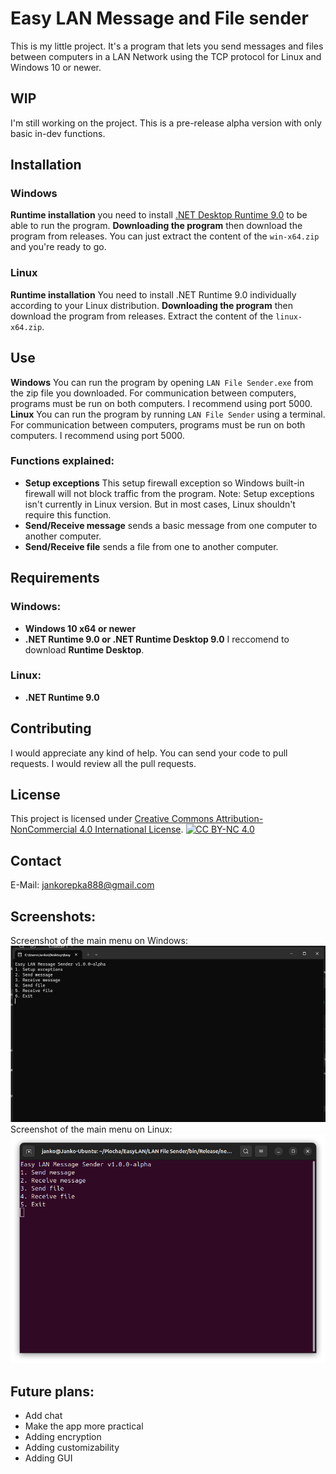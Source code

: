 
# Easy LAN Message and File sender
This is my little project. It's a program that lets you send messages and files between computers in a LAN Network using the TCP protocol for Linux and Windows 10 or newer.
## WIP
I'm still working on the project. This is a pre-release alpha version with only basic in-dev functions.
## Installation
### Windows
**Runtime installation** you need to install [.NET Desktop Runtime 9.0](https://download.visualstudio.microsoft.com/download/pr/685792b6-4827-4dca-a971-bce5d7905170/1bf61b02151bc56e763dc711e45f0e1e/windowsdesktop-runtime-9.0.0-win-x64.exe) to be able to run the program.
**Downloading the program** then download the program from releases. You can just extract the content of the `win-x64.zip` and you're ready to go.
### Linux
**Runtime installation** You need to install .NET Runtime 9.0 individually according to your Linux distribution.
**Downloading the program** then download the program from releases. Extract the content of the `linux-x64.zip`.
## Use
**Windows** You can run the program by opening `LAN File Sender.exe` from the zip file you downloaded. For communication between computers, programs must be run on both computers. I recommend using port 5000.
**Linux** You can run the program by running `LAN File Sender` using a terminal. For communication between computers, programs must be run on both computers. I recommend using port 5000.
### Functions explained:

 - **Setup exceptions** This setup firewall exception so Windows built-in firewall will not block traffic from the program.
 Note: Setup exceptions isn't currently in Linux version. But in most cases, Linux shouldn't require this function.
 - **Send/Receive message** sends a basic message from one computer to another computer.
 - **Send/Receive file** sends a file from one to another computer.
 
## Requirements
### Windows:
 - **Windows 10 x64 or newer**
 - **.NET Runtime 9.0 or .NET Runtime Desktop 9.0** I reccomend to download **Runtime Desktop**.
 ### Linux:
 - **.NET Runtime 9.0**

## Contributing
I would appreciate any kind of help. You can send your code to pull requests. I would review all the pull requests.
## License
This project is licensed under [Creative Commons Attribution-NonCommercial 4.0 International License](https://creativecommons.org/licenses/by-nc/4.0/).
[![CC BY-NC 4.0](https://mirrors.creativecommons.org/presskit/buttons/88x31/png/by-nc.png)](https://creativecommons.org/licenses/by-nc/4.0/)
## Contact
E-Mail: [jankorepka888@gmail.com](mailto:jankorepka888@gmail.com)

## Screenshots:
Screenshot of the main menu on Windows:
![enter image description here](https://github.com/JaatrovyKnedlicek/Easy-LAN-Message-sender/blob/main/screenshots/image.png?raw=true)
Screenshot of the main menu on Linux:
![enter image description here](https://github.com/JaatrovyKnedlicek/Easy-LAN-Message-sender/blob/main/screenshots/linuxscreen.png?raw=true)
## Future plans:

 - Add chat
 - Make the app more practical
 - Adding encryption
 - Adding customizability
 - Adding GUI
